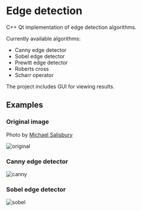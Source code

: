 # Edge detection

C++ Qt implementation of edge detection algorithms.

Currently available algorithms:

 - Canny edge detector
 - Sobel edge detector
 - Prewitt edge detector
 - Roberts cross
 - Scharr operator

The project includes GUI for viewing results.

## Examples

### Original image

Photo by [Michael Salisbury](http://msalisbu.com/)

![original](http://i.imgur.com/J5QSxF9.png)

### Canny edge detector

![canny](http://i.imgur.com/pq3goPg.png)

### Sobel edge detector

![sobel](http://i.imgur.com/AlqNaAy.png)
